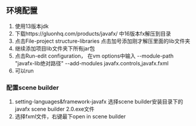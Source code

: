 
## 环境配置
1. 使用13版本jdk
2. 下载https://gluonhq.com/products/javafx/ 中16版本fx解压到目录
3. 点击File-project structure-libraries 点击加号添加刚才解压里面的lib文件夹
4. 继续添加项目lib文件夹下所有jar包
5. 点击Run-edit configuration， 在vm options中输入 --module-path "javafx-lib绝对路径" --add-modules javafx.controls,javafx.fxml
6. 可以run
 ### 配置scene builder
1.  setting-languages&framework-javafx 选择scene builder安装目录下的javafx scene builder 2.0.exe文件
2. 选择fxml文件，右键最下open in scene builder